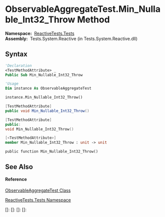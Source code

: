 # ObservableAggregateTest.Min\_Nullable\_Int32\_Throw Method

**Namespace:**  [ReactiveTests.Tests](ReactiveTests.Tests\ReactiveTests.Tests.md)  
**Assembly:**  Tests.System.Reactive (in Tests.System.Reactive.dll)

## Syntax

```vb
'Declaration
<TestMethodAttribute> _
Public Sub Min_Nullable_Int32_Throw
```

```vb
'Usage
Dim instance As ObservableAggregateTest

instance.Min_Nullable_Int32_Throw()
```

```csharp
[TestMethodAttribute]
public void Min_Nullable_Int32_Throw()
```

```c++
[TestMethodAttribute]
public:
void Min_Nullable_Int32_Throw()
```

```fsharp
[<TestMethodAttribute>]
member Min_Nullable_Int32_Throw : unit -> unit 
```

```jscript
public function Min_Nullable_Int32_Throw()
```

## See Also

#### Reference

[ObservableAggregateTest Class](ObservableAggregateTest\ObservableAggregateTest.md)

[ReactiveTests.Tests Namespace](ReactiveTests.Tests\ReactiveTests.Tests.md)

[]: 
[]: 
[]: 
[]: 